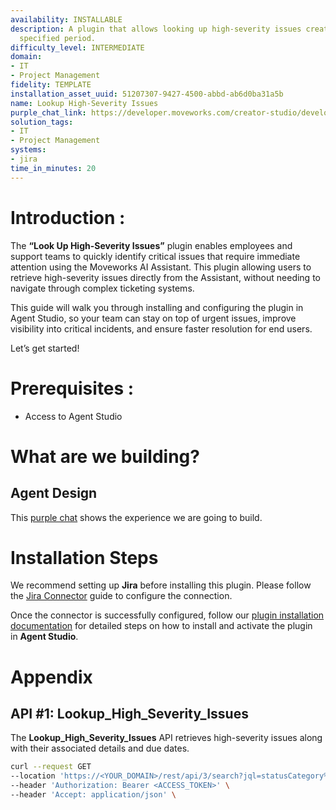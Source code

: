 ```yaml
---
availability: INSTALLABLE
description: A plugin that allows looking up high-severity issues created within a
  specified period.
difficulty_level: INTERMEDIATE
domain:
- IT
- Project Management
fidelity: TEMPLATE
installation_asset_uuid: 51207307-9427-4500-abbd-ab6d0ba31a5b
name: Lookup High-Severity Issues
purple_chat_link: https://developer.moveworks.com/creator-studio/developer-tools/purple-chat/?conversation=%7B%22startTimestamp%22%3A%2211%3A43+AM%22%2C%22messages%22%3A%5B%7B%22parts%22%3A%5B%7B%22richText%22%3A%22Find+all+high-severity+issues+in+Jira+from+the+last+2+weeks.%22%7D%5D%2C%22role%22%3A%22user%22%7D%2C%7B%22parts%22%3A%5B%7B%22reasoningSteps%22%3A%5B%7B%22richText%22%3A%22Searching+%3Cb%3EJira%3C%2Fb%3E+for+issues+with+%3Ccode%3Eseverity%3C%2Fcode%3E+in+%28High%2C+Highest%29+and+%3Ccode%3EcreatedDate%3C%2Fcode%3E+within+the+last+14+days.%22%2C%22status%22%3A%22success%22%7D%5D%7D%2C%7B%22richText%22%3A%22%3Cp%3EI+found+3+high-severity+issues+created+in+the+last+two+weeks%3A%3C%2Fp%3E%22%7D%2C%7B%22citations%22%3A%5B%7B%22citationTitle%22%3A%22PROJ-123%3A+API+gateway+returning+503+errors%22%2C%22connectorName%22%3A%22jira%22%7D%2C%7B%22citationTitle%22%3A%22PROJ-121%3A+User+authentication+service+is+down%22%2C%22connectorName%22%3A%22jira%22%7D%2C%7B%22citationTitle%22%3A%22DATA-45%3A+Data+pipeline+failure+impacting+analytics%22%2C%22connectorName%22%3A%22jira%22%7D%5D%7D%5D%2C%22role%22%3A%22assistant%22%7D%5D%7D
solution_tags:
- IT
- Project Management
systems:
- jira
time_in_minutes: 20
---
```


# **Introduction :**

The **“Look Up High-Severity Issues”** plugin enables employees and support teams to quickly identify critical issues that require immediate attention using the Moveworks AI Assistant. This plugin allowing users to retrieve high-severity issues directly from the Assistant, without needing to navigate through complex ticketing systems.

This guide will walk you through installing and configuring the plugin in Agent Studio, so your team can stay on top of urgent issues, improve visibility into critical incidents, and ensure faster resolution for end users.

Let’s get started!

# Prerequisites :

- Access to Agent Studio

# What are we building?

## **Agent Design**

This [purple chat](https://developer.moveworks.com/creator-studio/developer-tools/purple-chat/?conversation=%7B%22startTimestamp%22%3A%2211%3A43+AM%22%2C%22messages%22%3A%5B%7B%22parts%22%3A%5B%7B%22richText%22%3A%22Find+all+high-severity+issues+in+Jira+from+the+last+2+weeks.%22%7D%5D%2C%22role%22%3A%22user%22%7D%2C%7B%22parts%22%3A%5B%7B%22reasoningSteps%22%3A%5B%7B%22richText%22%3A%22Searching+%3Cb%3EJira%3C%2Fb%3E+for+issues+with+%3Ccode%3Eseverity%3C%2Fcode%3E+in+%28High%2C+Highest%29+and+%3Ccode%3EcreatedDate%3C%2Fcode%3E+within+the+last+14+days.%22%2C%22status%22%3A%22success%22%7D%5D%7D%2C%7B%22richText%22%3A%22%3Cp%3EI+found+3+high-severity+issues+created+in+the+last+two+weeks%3A%3C%2Fp%3E%22%7D%2C%7B%22citations%22%3A%5B%7B%22citationTitle%22%3A%22PROJ-123%3A+API+gateway+returning+503+errors%22%2C%22connectorName%22%3A%22jira%22%7D%2C%7B%22citationTitle%22%3A%22PROJ-121%3A+User+authentication+service+is+down%22%2C%22connectorName%22%3A%22jira%22%7D%2C%7B%22citationTitle%22%3A%22DATA-45%3A+Data+pipeline+failure+impacting+analytics%22%2C%22connectorName%22%3A%22jira%22%7D%5D%7D%5D%2C%22role%22%3A%22assistant%22%7D%5D%7D) shows the experience we are going to build.

# **Installation Steps**

We recommend setting up **Jira** before installing this plugin. Please follow the [Jira Connector](https://developer.moveworks.com/marketplace/package/?id=jira&hist=home%2Cbrws#how-to-implement) guide to configure the connection.

Once the connector is successfully configured, follow our [plugin installation documentation](https://help.moveworks.com/docs/ai-agent-marketplace-installation) for detailed steps on how to install and activate the plugin in **Agent Studio**.

# **Appendix**

## API #1: Lookup_High_Severity_Issues

The **Lookup_High_Severity_Issues** API retrieves high-severity issues along with their associated details and due dates.

```bash
curl --request GET
--location 'https://<YOUR_DOMAIN>/rest/api/3/search?jql=statusCategory%20!%3D%20Done%20AND%20priority%20IN%20(%22Highest%22%2C%20%22High%22)%20AND%20created%20%3E%3D%20-{{days}}d&fields=key%2Csummary%2Cstatus%2Cpriority%2Ccreated' \
--header 'Authorization: Bearer <ACCESS_TOKEN>' \
--header 'Accept: application/json' \
```